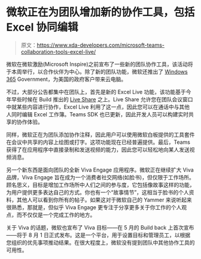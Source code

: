 # 微软正在为团队增加新的协作工具，包括 Excel 协同编辑

> 原文：<https://www.xda-developers.com/microsoft-teams-collaboration-tools-excel-live/>

微软在微软激励(Microsoft Inspire)之前宣布了一些新的团队协作工具，该活动将于本周举行，以合作伙伴为中心。除了新的团队功能，微软还推出了 [Windows 365](https://www.xda-developers.com/windows-365-is-now-available-starting-at-20-per-user-per-month/) Government，为美国的政府客户带来云电脑。

不过，大部分公告都集中在团队上，首先是新的 Excel Live 功能，该功能基于今年早些时候在 Build 推出的 [Live Share](https://www.xda-developers.com/microsoft-teams-leve-share-collaborative-features-build-2022/) 之上。Live Share 允许您在团队会议窗口中就某些内容进行协作，Excel Live 利用了这一点，因此您可以在通话中与其他人同时编辑 Excel 工作簿。Teams SDK 也已更新，因此开发人员可以构建实时共享的协作体验。

同样，微软正在为团队添加协作注释，因此用户可以使用微软白板提供的工具套件在会议中共享的内容上绘图或打字。这项功能现在已经普遍提供。最后，Teams 获得了在应用程序中直接录制和发送视频的能力，因此您可以轻松地向某人发送视频消息。

另一个新东西是面向团队的全新 Viva Engage 应用程序。微软正在继续扩大 Viva 品牌，Viva Engage 旨在成为一个消费者社交网络(如脸书)，但仅限于工作场所。顾名思义，目标是增加工作场所中人们之间的参与度，它包括像故事这样的功能，为用户提供更多表达自己的方式。你也有一个“故事情节”，这相当于脸书的个人资料，其他人可以看到你所有的帖子。如果这对于微软自己的 Yammer 来说听起来很熟悉，那就是，但似乎 Viva Engage 更专注于分享更多关于你工作的个人观点，而不仅仅是一个完成工作的地方。

关于 Viva 的话题，微软也宣布了 Viva 目标——在 5 月的 Build back 上首次宣布——将于 8 月 1 日正式发布。这是一个平台，用于设置目标和管理员工，以根据您组织的优先事项推动结果。在很大程度上，微软没有提到团队中其他协作工具的可用性。